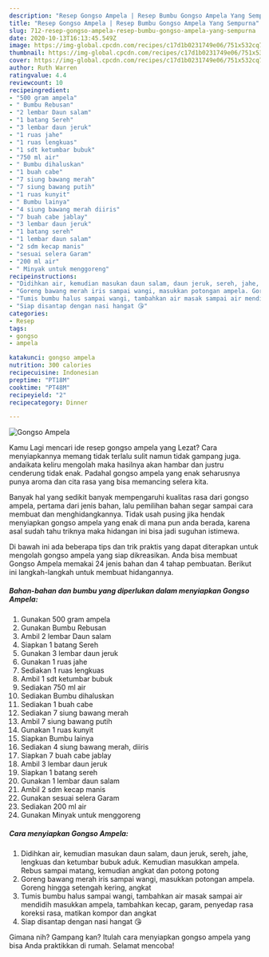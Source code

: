```yaml
---
description: "Resep Gongso Ampela | Resep Bumbu Gongso Ampela Yang Sempurna"
title: "Resep Gongso Ampela | Resep Bumbu Gongso Ampela Yang Sempurna"
slug: 712-resep-gongso-ampela-resep-bumbu-gongso-ampela-yang-sempurna
date: 2020-10-13T16:13:45.549Z
image: https://img-global.cpcdn.com/recipes/c17d1b0231749e06/751x532cq70/gongso-ampela-foto-resep-utama.jpg
thumbnail: https://img-global.cpcdn.com/recipes/c17d1b0231749e06/751x532cq70/gongso-ampela-foto-resep-utama.jpg
cover: https://img-global.cpcdn.com/recipes/c17d1b0231749e06/751x532cq70/gongso-ampela-foto-resep-utama.jpg
author: Ruth Warren
ratingvalue: 4.4
reviewcount: 10
recipeingredient:
- "500 gram ampela"
- " Bumbu Rebusan"
- "2 lembar Daun salam"
- "1 batang Sereh"
- "3 lembar daun jeruk"
- "1 ruas jahe"
- "1 ruas lengkuas"
- "1 sdt ketumbar bubuk"
- "750 ml air"
- " Bumbu dihaluskan"
- "1 buah cabe"
- "7 siung bawang merah"
- "7 siung bawang putih"
- "1 ruas kunyit"
- " Bumbu lainya"
- "4 siung bawang merah diiris"
- "7 buah cabe jablay"
- "3 lembar daun jeruk"
- "1 batang sereh"
- "1 lembar daun salam"
- "2 sdm kecap manis"
- "sesuai selera Garam"
- "200 ml air"
- " Minyak untuk menggoreng"
recipeinstructions:
- "Didihkan air, kemudian masukan daun salam, daun jeruk, sereh, jahe, lengkuas dan ketumbar bubuk aduk. Kemudian masukkan ampela. Rebus sampai matang, kemudian angkat dan potong potong"
- "Goreng bawang merah iris sampai wangi, masukkan potongan ampela. Goreng hingga setengah kering, angkat"
- "Tumis bumbu halus sampai wangi, tambahkan air masak sampai air mendidih masukkan ampela, tambahkan kecap, garam, penyedap rasa koreksi rasa, matikan kompor dan angkat"
- "Siap disantap dengan nasi hangat 😘"
categories:
- Resep
tags:
- gongso
- ampela

katakunci: gongso ampela 
nutrition: 300 calories
recipecuisine: Indonesian
preptime: "PT18M"
cooktime: "PT48M"
recipeyield: "2"
recipecategory: Dinner

---
```



![Gongso Ampela](https://img-global.cpcdn.com/recipes/c17d1b0231749e06/751x532cq70/gongso-ampela-foto-resep-utama.jpg)

Kamu Lagi mencari ide resep gongso ampela yang Lezat? Cara menyiapkannya memang tidak terlalu sulit namun tidak gampang juga. andaikata keliru mengolah maka hasilnya akan hambar dan justru cenderung tidak enak. Padahal gongso ampela yang enak seharusnya punya aroma dan cita rasa yang bisa memancing selera kita.



Banyak hal yang sedikit banyak mempengaruhi kualitas rasa dari gongso ampela, pertama dari jenis bahan, lalu pemilihan bahan segar sampai cara membuat dan menghidangkannya. Tidak usah pusing jika hendak menyiapkan gongso ampela yang enak di mana pun anda berada, karena asal sudah tahu triknya maka hidangan ini bisa jadi suguhan istimewa.


Di bawah ini ada beberapa tips dan trik praktis yang dapat diterapkan untuk mengolah gongso ampela yang siap dikreasikan. Anda bisa membuat Gongso Ampela memakai 24 jenis bahan dan 4 tahap pembuatan. Berikut ini langkah-langkah untuk membuat hidangannya.

<!--inarticleads1-->

##### Bahan-bahan dan bumbu yang diperlukan dalam menyiapkan Gongso Ampela:

1. Gunakan 500 gram ampela
1. Gunakan  Bumbu Rebusan
1. Ambil 2 lembar Daun salam
1. Siapkan 1 batang Sereh
1. Gunakan 3 lembar daun jeruk
1. Gunakan 1 ruas jahe
1. Sediakan 1 ruas lengkuas
1. Ambil 1 sdt ketumbar bubuk
1. Sediakan 750 ml air
1. Sediakan  Bumbu dihaluskan
1. Sediakan 1 buah cabe
1. Sediakan 7 siung bawang merah
1. Ambil 7 siung bawang putih
1. Gunakan 1 ruas kunyit
1. Siapkan  Bumbu lainya
1. Sediakan 4 siung bawang merah, diiris
1. Siapkan 7 buah cabe jablay
1. Ambil 3 lembar daun jeruk
1. Siapkan 1 batang sereh
1. Gunakan 1 lembar daun salam
1. Ambil 2 sdm kecap manis
1. Gunakan sesuai selera Garam
1. Sediakan 200 ml air
1. Gunakan  Minyak untuk menggoreng




<!--inarticleads2-->

##### Cara menyiapkan Gongso Ampela:

1. Didihkan air, kemudian masukan daun salam, daun jeruk, sereh, jahe, lengkuas dan ketumbar bubuk aduk. Kemudian masukkan ampela. Rebus sampai matang, kemudian angkat dan potong potong
1. Goreng bawang merah iris sampai wangi, masukkan potongan ampela. Goreng hingga setengah kering, angkat
1. Tumis bumbu halus sampai wangi, tambahkan air masak sampai air mendidih masukkan ampela, tambahkan kecap, garam, penyedap rasa koreksi rasa, matikan kompor dan angkat
1. Siap disantap dengan nasi hangat 😘




Gimana nih? Gampang kan? Itulah cara menyiapkan gongso ampela yang bisa Anda praktikkan di rumah. Selamat mencoba!
